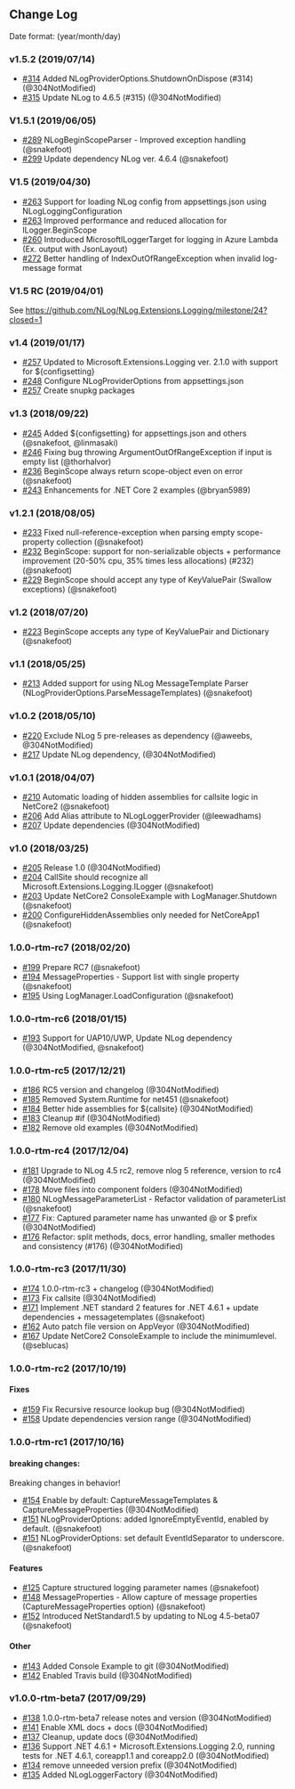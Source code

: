 ## Change Log

Date format: (year/month/day)

### v1.5.2 (2019/07/14)
- [#314](https://github.com/NLog/NLog.Extensions.Logging/pull/314) Added NLogProviderOptions.ShutdownOnDispose (#314) (@304NotModified)
- [#315](https://github.com/NLog/NLog.Extensions.Logging/pull/315) Update NLog to 4.6.5 (#315) (@304NotModified)

### V1.5.1 (2019/06/05)
- [#289](https://github.com/NLog/NLog.Extensions.Logging/pull/289) NLogBeginScopeParser - Improved exception handling (@snakefoot)
- [#299](https://github.com/NLog/NLog.Extensions.Logging/pull/299) Update dependency NLog ver. 4.6.4 (@snakefoot)

### V1.5 (2019/04/30)
- [#263](https://github.com/NLog/NLog.Extensions.Logging/pull/263) Support for loading NLog config from appsettings.json using NLogLoggingConfiguration
- [#263](https://github.com/NLog/NLog.Extensions.Logging/pull/263) Improved performance and reduced allocation for ILogger.BeginScope
- [#260](https://github.com/NLog/NLog.Extensions.Logging/pull/260) Introduced MicrosoftILoggerTarget for logging in Azure Lambda (Ex. output with JsonLayout)
- [#272](https://github.com/NLog/NLog.Extensions.Logging/pull/272) Better handling of IndexOutOfRangeException when invalid log-message format

### V1.5 RC (2019/04/01)

See https://github.com/NLog/NLog.Extensions.Logging/milestone/24?closed=1

### v1.4 (2019/01/17)
- [#257](https://github.com/NLog/NLog.Extensions.Logging/pull/257) Updated to Microsoft.Extensions.Logging ver. 2.1.0 with support for ${configsetting}
- [#248](https://github.com/NLog/NLog.Extensions.Logging/pull/248) Configure NLogProviderOptions from appsettings.json
- [#257](https://github.com/NLog/NLog.Extensions.Logging/pull/258) Create snupkg packages

### v1.3 (2018/09/22)
- [#245](https://github.com/NLog/NLog.Extensions.Logging/pull/245) Added ${configsetting} for appsettings.json and others (@snakefoot, @linmasaki)
- [#246](https://github.com/NLog/NLog.Extensions.Logging/pull/246) Fixing bug throwing ArgumentOutOfRangeException if input is empty list (@thorhalvor)
- [#236](https://github.com/NLog/NLog.Extensions.Logging/pull/236) BeginScope always return scope-object even on error (@snakefoot)
- [#243](https://github.com/NLog/NLog.Extensions.Logging/pull/243) Enhancements for .NET Core 2 examples (@bryan5989)

### v1.2.1 (2018/08/05)
- [#233](https://github.com/NLog/NLog.Extensions.Logging/pull/233) Fixed null-reference-exception when parsing empty scope-property collection (@snakefoot)
- [#232](https://github.com/NLog/NLog.Extensions.Logging/pull/232) BeginScope: support for non-serializable objects + performance improvement (20-50% cpu, 35% times less allocations) (#232) (@snakefoot)
- [#229](https://github.com/NLog/NLog.Extensions.Logging/pull/229) BeginScope should accept any type of KeyValuePair (Swallow exceptions) (@snakefoot)

### v1.2 (2018/07/20)
- [#223](https://github.com/NLog/NLog.Extensions.Logging/pull/223) BeginScope accepts any type of KeyValuePair and Dictionary  (@snakefoot)


### v1.1 (2018/05/25)
- [#213](https://github.com/NLog/NLog.Extensions.Logging/pull/213) Added support for using NLog MessageTemplate Parser (NLogProviderOptions.ParseMessageTemplates)  (@snakefoot)


### v1.0.2 (2018/05/10)
- [#220](https://github.com/nlog/NLog.Extensions.Logging/pull/220) Exclude NLog 5 pre-releases as dependency  (@aweebs, @304NotModified)
- [#217](https://github.com/nlog/NLog.Extensions.Logging/pull/217) Update NLog dependency,  (@304NotModified)

### v1.0.1 (2018/04/07)
- [#210](https://github.com/nlog/NLog.Extensions.Logging/pull/210) Automatic loading of hidden assemblies for callsite logic in NetCore2 (@snakefoot)
- [#206](https://github.com/nlog/NLog.Extensions.Logging/pull/206) Add Alias attribute to NLogLoggerProvider (@leewadhams)
- [#207](https://github.com/nlog/NLog.Extensions.Logging/pull/207) Update dependencies (@304NotModified)

### v1.0 (2018/03/25)
- [#205](https://github.com/nlog/NLog.Extensions.Logging/pull/205) Release 1.0 (@304NotModified)
- [#204](https://github.com/nlog/NLog.Extensions.Logging/pull/204) CallSite should recognize all Microsoft.Extensions.Logging.ILogger (@snakefoot)
- [#203](https://github.com/nlog/NLog.Extensions.Logging/pull/203) Update NetCore2 ConsoleExample with LogManager.Shutdown (@snakefoot)
- [#200](https://github.com/nlog/NLog.Extensions.Logging/pull/200) ConfigureHiddenAssemblies only needed for NetCoreApp1 (@snakefoot)

### 1.0.0-rtm-rc7 (2018/02/20)
- [#199](https://github.com/nlog/NLog.Extensions.Logging/pull/199) Prepare RC7 (@snakefoot)
- [#194](https://github.com/nlog/NLog.Extensions.Logging/pull/194) MessageProperties - Support list with single property (@snakefoot)
- [#195](https://github.com/nlog/NLog.Extensions.Logging/pull/195) Using LogManager.LoadConfiguration (@snakefoot)

### 1.0.0-rtm-rc6 (2018/01/15)
- [#193](https://github.com/nlog/NLog.Extensions.Logging/pull/193) Support for UAP10/UWP, Update NLog dependency (@304NotModified, @snakefoot)

### 1.0.0-rtm-rc5 (2017/12/21)
- [#186](https://github.com/nlog/NLog.Extensions.Logging/pull/186) RC5 version and changelog (@304NotModified)
- [#185](https://github.com/nlog/NLog.Extensions.Logging/pull/185) Removed System.Runtime for net451 (@snakefoot)
- [#184](https://github.com/nlog/NLog.Extensions.Logging/pull/184) Better hide assemblies for ${callsite} (@304NotModified)
- [#183](https://github.com/nlog/NLog.Extensions.Logging/pull/183) Cleanup #if (@304NotModified)
- [#182](https://github.com/nlog/NLog.Extensions.Logging/pull/182) Remove old examples (@304NotModified)

### 1.0.0-rtm-rc4 (2017/12/04)
- [#181](https://github.com/nlog/NLog.Extensions.Logging/pull/181) Upgrade to NLog 4.5 rc2, remove nlog 5 reference, version to rc4 (@304NotModified)
- [#178](https://github.com/nlog/NLog.Extensions.Logging/pull/178) Move files into component folders (@304NotModified)
- [#180](https://github.com/nlog/NLog.Extensions.Logging/pull/180) NLogMessageParameterList - Refactor validation of parameterList (@snakefoot)
- [#177](https://github.com/nlog/NLog.Extensions.Logging/pull/177) Fix: Captured parameter name has unwanted @ or $ prefix (@304NotModified)
- [#176](https://github.com/nlog/NLog.Extensions.Logging/pull/176) Refactor: split methods, docs, error handling, smaller methodes and consistency  (#176) (@304NotModified)

### 1.0.0-rtm-rc3 (2017/11/30)
- [#174](https://github.com/nlog/NLog.Extensions.Logging/pull/174) 1.0.0-rtm-rc3 + changelog (@304NotModified)
- [#173](https://github.com/nlog/NLog.Extensions.Logging/pull/173) Fix callsite (@304NotModified)
- [#171](https://github.com/nlog/NLog.Extensions.Logging/pull/171) Implement .NET standard 2 features for .NET 4.6.1 + update dependencies + messagetemplates (@snakefoot)
- [#162](https://github.com/nlog/NLog.Extensions.Logging/pull/162) Auto patch file version on AppVeyor (@304NotModified)
- [#167](https://github.com/nlog/NLog.Extensions.Logging/pull/167) Update NetCore2 ConsoleExample to include the minimumlevel. (@seblucas)


### 1.0.0-rtm-rc2 (2017/10/19)

#### Fixes

- [#159](https://github.com/nlog/NLog.Extensions.Logging/pull/159) Fix Recursive resource lookup bug (@304NotModified)
- [#158](https://github.com/nlog/NLog.Extensions.Logging/pull/158) Update dependencies version range (@304NotModified)


### 1.0.0-rtm-rc1 (2017/10/16)

####  breaking changes:
Breaking changes in behavior!


- [#154](https://github.com/nlog/NLog.Extensions.Logging/pull/154) Enable by default: CaptureMessageTemplates & CaptureMessageProperties (@304NotModified)
- [#151](https://github.com/nlog/NLog.Extensions.Logging/pull/151) NLogProviderOptions: added IgnoreEmptyEventId, enabled by default. (@snakefoot)
- [#151](https://github.com/nlog/NLog.Extensions.Logging/pull/151) NLogProviderOptions: set default EventIdSeparator to underscore. (@snakefoot)


#### Features
  
- [#125](https://github.com/nlog/NLog.Extensions.Logging/pull/125) Capture structured logging parameter names (@snakefoot)
- [#148](https://github.com/nlog/NLog.Extensions.Logging/pull/148) MessageProperties - Allow capture of message properties (CaptureMessageProperties option) (@snakefoot)
- [#152](https://github.com/nlog/NLog.Extensions.Logging/pull/152) Introduced NetStandard1.5 by updating to NLog 4.5-beta07 (@snakefoot)

#### Other

- [#143](https://github.com/nlog/NLog.Extensions.Logging/pull/143) Added Console Example to git (@304NotModified)
- [#142](https://github.com/nlog/NLog.Extensions.Logging/pull/142) Enabled Travis build (@304NotModified)

### v1.0.0-rtm-beta7 (2017/09/29)
- [#138](https://github.com/nlog/NLog.Extensions.Logging/pull/138) 1.0.0-rtm-beta7 release notes and version (@304NotModified)
- [#141](https://github.com/nlog/NLog.Extensions.Logging/pull/141) Enable XML docs + docs (@304NotModified)
- [#137](https://github.com/nlog/NLog.Extensions.Logging/pull/137) Cleanup, update docs (@304NotModified)
- [#136](https://github.com/nlog/NLog.Extensions.Logging/pull/136) Support .NET 4.6.1 + Microsoft.Extensions.Logging 2.0, running tests for .NET 4.6.1, coreapp1.1 and coreapp2.0 (@304NotModified)
- [#134](https://github.com/nlog/NLog.Extensions.Logging/pull/134) remove unneeded version prefix (@304NotModified)
- [#135](https://github.com/nlog/NLog.Extensions.Logging/pull/135) Added NLogLoggerFactory (@304NotModified)
